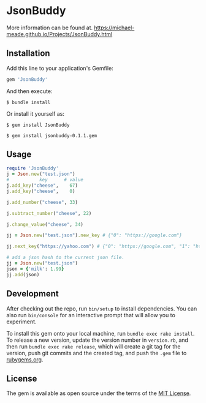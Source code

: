 # JsonBuddy

More information can be found at. 
https://michael-meade.github.io/Projects/JsonBuddy.html



## Installation

Add this line to your application's Gemfile:

```ruby
gem 'JsonBuddy'
```

And then execute:

    $ bundle install

Or install it yourself as:

    $ gem install JsonBuddy

    $ gem install jsonbuddy-0.1.1.gem

## Usage

```ruby
require 'JsonBuddy'
j = Json.new("test.json")
#           key      # value
j.add_key("cheese",    67)
j.add_key("cheese",    0)

j.add_number("cheese", 33)

j.subtract_number("cheese", 22)

j.change_value("cheese", 34)

jj = Json.new("test.json").new_key # {"0": "https://google.com"}

jj.next_key("https://yahoo.com") # {"0": "https://google.com", "1": "https://yahoo.com"}

# add a json hash to the current json file.
jj = Json.new("test.json") 
json = {'milk': 1.99}
jj.add(json)
```

## Development

After checking out the repo, run `bin/setup` to install dependencies. You can also run `bin/console` for an interactive prompt that will allow you to experiment.

To install this gem onto your local machine, run `bundle exec rake install`. To release a new version, update the version number in `version.rb`, and then run `bundle exec rake release`, which will create a git tag for the version, push git commits and the created tag, and push the `.gem` file to [rubygems.org](https://rubygems.org).

## License

The gem is available as open source under the terms of the [MIT License](https://opensource.org/licenses/MIT).
